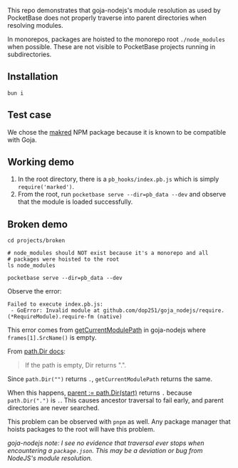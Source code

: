 This repo demonstrates that goja-nodejs's module resolution as used by PocketBase does not properly traverse into parent directories when resolving modules.

In monorepos, packages are hoisted to the monorepo root `./node_modules` when possible. These are not visible to PocketBase projects running in subdirectories.

## Installation

```
bun i
```

## Test case

We chose the [makred](https://www.npmjs.com/package/marked) NPM package because it is known to be compatible with Goja.

## Working demo

1. In the root directory, there is a `pb_hooks/index.pb.js` which is simply `require('marked')`.
2. From the root, run `pocketbase serve --dir=pb_data --dev` and observe that the module is loaded successfully.

## Broken demo

```
cd projects/broken

# node_modules should NOT exist because it's a monorepo and all
# packages were hoisted to the root
ls node_modules

pocketbase serve --dir=pb_data --dev
```

Observe the error:

```
Failed to execute index.pb.js:
 - GoError: Invalid module at github.com/dop251/goja_nodejs/require.(*RequireModule).require-fm (native)
```

This error comes from [getCurrentModulePath](https://github.com/benallfree/goja_nodejs/blob/28407dfeec35522c06b2e296fdeefc42e6b6b78f/require/resolve.go#L229) in goja-nodejs where `frames[1].SrcName()` is empty.

From [path.Dir docs](https://pkg.go.dev/path#Dir):

> If the path is empty, Dir returns ".".

Since `path.Dir("")` returns `.`, `getCurrentModulePath` returns the same.

When this happens, [parent := path.Dir(start)](https://github.com/benallfree/goja_nodejs/blob/28407dfeec35522c06b2e296fdeefc42e6b6b78f/require/resolve.go#L213) returns `.` because `path.Dir(".")` is `.`. This causes ancestor traversal to fail early, and parent directories are never searched.

This problem can be observed with `pnpm` as well. Any package manager that hoists packages to the root will have this problem.

_goja-nodejs note: I see no evidence that traversal ever stops when encountering a `package.json`. This may be a deviation or bug from NodeJS's module resolution._
